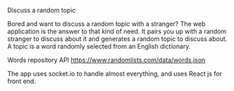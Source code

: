 Discuss a random topic

Bored and want to discuss a random topic with a stranger?
The web application is the answer to that kind of need.
It pairs you up with a random stranger to discuss about it and generates a random topic to discuss about.
A topic is a word randomly selected from an English dictionary.

Words repository API
https://www.randomlists.com/data/words.json

The app uses socket.io to handle almost everything, and uses React js for front end.
